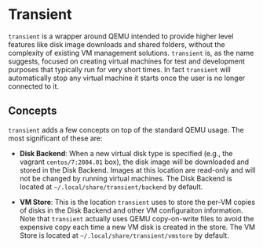 # Transient

`transient` is a wrapper around QEMU intended to provide higher level features
like disk image downloads and shared folders, without the complexity of existing
VM management solutions. `transient` is, as the name suggests, focused on creating
virtual machines for test and development purposes that typically run for very
short times. In fact `transient` will automatically stop any virtual machine it
starts once the user is no longer connected to it.

## Concepts

`transient` adds a few concepts on top of the standard QEMU usage. The most
significant of these are:

- **Disk Backend**: When a new virtual disk type is specified (e.g.,
the vagrant `centos/7:2004.01` box), the disk image will be downloaded and
stored in the Disk Backend. Images at this location are read-only and will
not be changed by running virtual machines. The Disk Backend is located at
`~/.local/share/transient/backend` by default.

- **VM Store**: This is the location `transient` uses to store the
per-VM copies of disks in the Disk Backend and other VM configuraiton
information. Note that `transient` actually uses QEMU copy-on-write files to
avoid the expensive copy each time a new VM disk is created in the store.
The VM Store is located at `~/.local/share/transient/vmstore` by
default.

